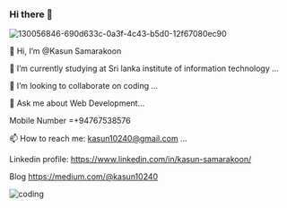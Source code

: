 ### Hi there 👋

![130056846-690d633c-0a3f-4c43-b5d0-12f67080ec90](https://user-images.githubusercontent.com/86977908/159043783-fd00f688-c113-4fc0-8b08-e11852e76752.jpg)


👋 Hi, I’m @Kasun Samarakoon


🔭 I’m currently studying at Sri lanka institute of information technology ...


👯 I’m looking to collaborate on coding ...


💬 Ask me about Web Development...


Mobile Number =+94767538576


📫 How to reach me: kasun10240@gmail.com ...


Linkedin profile: https://www.linkedin.com/in/kasun-samarakoon/

Blog
https://medium.com/@kasun10240


![coding](https://user-images.githubusercontent.com/86977908/159043594-925baedb-ad49-469f-84dc-fa8bb338ea22.gif)






